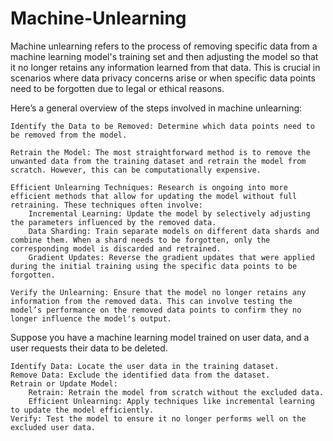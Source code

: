 # Machine-Unlearning

Machine unlearning refers to the process of removing specific data from a machine learning model's training set and then adjusting the model so that it no longer retains any information learned from that data. This is crucial in scenarios where data privacy concerns arise or when specific data points need to be forgotten due to legal or ethical reasons.

Here’s a general overview of the steps involved in machine unlearning:

    Identify the Data to be Removed: Determine which data points need to be removed from the model.

    Retrain the Model: The most straightforward method is to remove the unwanted data from the training dataset and retrain the model from scratch. However, this can be computationally expensive.

    Efficient Unlearning Techniques: Research is ongoing into more efficient methods that allow for updating the model without full retraining. These techniques often involve:
        Incremental Learning: Update the model by selectively adjusting the parameters influenced by the removed data.
        Data Sharding: Train separate models on different data shards and combine them. When a shard needs to be forgotten, only the corresponding model is discarded and retrained.
        Gradient Updates: Reverse the gradient updates that were applied during the initial training using the specific data points to be forgotten.

    Verify the Unlearning: Ensure that the model no longer retains any information from the removed data. This can involve testing the model’s performance on the removed data points to confirm they no longer influence the model's output.


Suppose you have a machine learning model trained on user data, and a user requests their data to be deleted.

    Identify Data: Locate the user data in the training dataset.
    Remove Data: Exclude the identified data from the dataset.
    Retrain or Update Model:
        Retrain: Retrain the model from scratch without the excluded data.
        Efficient Unlearning: Apply techniques like incremental learning to update the model efficiently.
    Verify: Test the model to ensure it no longer performs well on the excluded user data.


